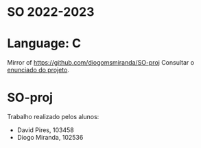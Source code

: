 # SO 2022-2023
# Language: C

Mirror of https://github.com/diogomsmiranda/SO-proj
Consultar o [enunciado do projeto](https://github.com/tecnico-so/enunciado-proj-so-2022-23).

# SO-proj

Trabalho realizado pelos alunos:
- David Pires, 103458
- Diogo Miranda, 102536
